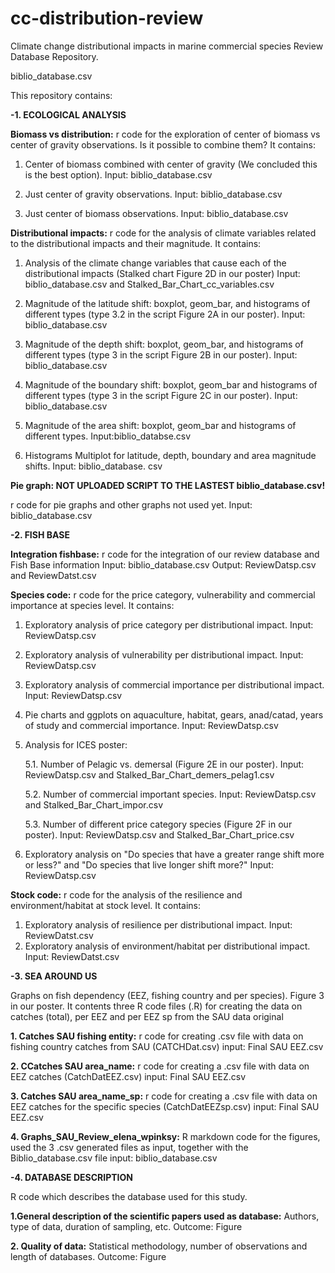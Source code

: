 # cc-distribution-review

Climate change distributional impacts in marine commercial species Review Database Repository.

biblio_database.csv

This repository contains:
 
<strong>-1. ECOLOGICAL ANALYSIS</strong>

<strong>Biomass vs distribution:</strong>
r code for the exploration of center of biomass vs center of gravity observations. Is it possible to combine them? It contains:

1. Center of biomass combined with center of gravity (We concluded this is the best option). Input: biblio_database.csv

2. Just center of gravity observations. Input: biblio_database.csv

3. Just center of biomass observations. Input: biblio_database.csv

<strong>Distributional impacts:</strong> 
r code for the analysis of climate variables related to the distributional impacts and their magnitude. It contains:

1. Analysis of the climate change variables that cause each of the distributional impacts (Stalked chart Figure 2D in our poster) Input: biblio_database.csv and Stalked_Bar_Chart_cc_variables.csv

2. Magnitude of the latitude shift: boxplot, geom_bar, and histograms of different types (type 3.2 in the script Figure 2A in our poster). Input: biblio_database.csv

3. Magnitude of the depth shift: boxplot, geom_bar, and histograms of different types (type 3 in the script Figure 2B in our poster). Input: biblio_database.csv

4. Magnitude of the boundary shift: boxplot, geom_bar and histograms of different types (type 3 in the script Figure 2C in our poster). Input: biblio_database.csv

5. Magnitude of the area shift: boxplot, geom_bar and histograms of different types. Input:biblio_databse.csv

6. Histograms Multiplot for latitude, depth, boundary and area magnitude shifts. Input: biblio_database. csv


<strong>Pie graph: NOT UPLOADED SCRIPT TO THE LASTEST biblio_database.csv!</strong>

r code for pie graphs and other graphs not used yet. Input: biblio_database.csv

<strong>-2. FISH BASE </strong>

<strong>Integration fishbase:</strong>
r code for the integration of our review database and Fish Base information 
Input: biblio_database.csv
Output: ReviewDatsp.csv and ReviewDatst.csv

<strong>Species code:</strong>
r code for the price category, vulnerability and commercial importance at species level. It contains:

1. Exploratory analysis of price category per distributional impact. Input: ReviewDatsp.csv

2. Exploratory analysis of vulnerability per distributional impact. Input: ReviewDatsp.csv

3. Exploratory analysis of commercial importance per distributional impact. Input: ReviewDatsp.csv

4. Pie charts and ggplots on aquaculture, habitat, gears, anad/catad, years of study and commercial importance. Input: ReviewDatsp.csv

5. Analysis for ICES poster:

     5.1. Number of Pelagic vs. demersal (Figure 2E in our poster). Input: ReviewDatsp.csv and Stalked_Bar_Chart_demers_pelag1.csv

     5.2. Number of commercial important species. Input: ReviewDatsp.csv and Stalked_Bar_Chart_impor.csv

     5.3. Number of different price category species (Figure 2F in our poster). Input: ReviewDatsp.csv and Stalked_Bar_Chart_price.csv

6. Exploratory analysis on "Do species that have a greater range shift more or less?" and "Do species that live longer shift more?" Input: ReviewDatsp.csv

<strong>Stock code:</strong>
r code for the analysis of the resilience and environment/habitat at stock level. It contains:

1. Exploratory analysis of resilience per distributional impact. Input: ReviewDatst.csv
2. Exploratory analysis of environment/habitat per distributional impact. Input: ReviewDatst.csv

<strong>-3. SEA AROUND US</strong>

Graphs on fish dependency (EEZ, fishing country and per species). Figure 3 in our poster.
It contents three R code files (.R) for creating the data on catches (total), per EEZ and per EEZ sp from the SAU data original

<strong>1. Catches SAU fishing entity:</strong>
r code for creating .csv file with data on fishing country catches from SAU (CATCHDat.csv)
input: Final SAU EEZ.csv

<strong>2. CCatches SAU area_name:</strong>
r code for creating a .csv file with data on EEZ catches (CatchDatEEZ.csv)
input: Final SAU EEZ.csv

<strong>3. Catches SAU area_name_sp:</strong>
r code for creating a .csv file with data on EEZ catches for the specific species (CatchDatEEZsp.csv)
input: Final SAU EEZ.csv

<strong>4. Graphs_SAU_Review_elena_wpinksy:</strong>
R markdown code for the figures, used the 3  .csv generated files as input, together with the Biblio_database.csv file
input: biblio_database.csv

<strong>-4. DATABASE DESCRIPTION </strong>

R code which describes the database used for this study.

 <strong>1.General description of the scientific papers used as database:</strong> Authors, type of data, duration of sampling, etc.
 Outcome: Figure

<strong>2. Quality of data:</strong> Statistical methodology, number of observations and length of databases. 
 Outcome: Figure
